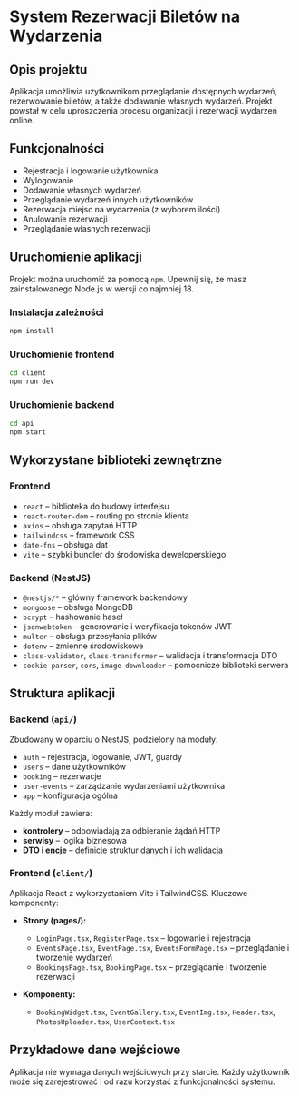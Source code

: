 # System Rezerwacji Biletów na Wydarzenia

## Opis projektu

Aplikacja umożliwia użytkownikom przeglądanie dostępnych wydarzeń, rezerwowanie biletów, a także dodawanie własnych wydarzeń. Projekt powstał w celu uproszczenia procesu organizacji i rezerwacji wydarzeń online.

## Funkcjonalności

- Rejestracja i logowanie użytkownika
- Wylogowanie
- Dodawanie własnych wydarzeń
- Przeglądanie wydarzeń innych użytkowników
- Rezerwacja miejsc na wydarzenia (z wyborem ilości)
- Anulowanie rezerwacji
- Przeglądanie własnych rezerwacji

## Uruchomienie aplikacji

Projekt można uruchomić za pomocą `npm`. Upewnij się, że masz zainstalowanego Node.js w wersji co najmniej 18.

### Instalacja zależności

```bash
npm install
```

### Uruchomienie frontend

```bash
cd client
npm run dev
```

### Uruchomienie backend

```bash
cd api
npm start
```

## Wykorzystane biblioteki zewnętrzne

### Frontend

- `react` – biblioteka do budowy interfejsu
- `react-router-dom` – routing po stronie klienta
- `axios` – obsługa zapytań HTTP
- `tailwindcss` – framework CSS
- `date-fns` – obsługa dat
- `vite` – szybki bundler do środowiska deweloperskiego

### Backend (NestJS)

- `@nestjs/*` – główny framework backendowy
- `mongoose` – obsługa MongoDB
- `bcrypt` – hashowanie haseł
- `jsonwebtoken` – generowanie i weryfikacja tokenów JWT
- `multer` – obsługa przesyłania plików
- `dotenv` – zmienne środowiskowe
- `class-validator`, `class-transformer` – walidacja i transformacja DTO
- `cookie-parser`, `cors`, `image-downloader` – pomocnicze biblioteki serwera

## Struktura aplikacji

### Backend (`api/`)

Zbudowany w oparciu o NestJS, podzielony na moduły:

- `auth` – rejestracja, logowanie, JWT, guardy
- `users` – dane użytkowników
- `booking` – rezerwacje
- `user-events` – zarządzanie wydarzeniami użytkownika
- `app` – konfiguracja ogólna

Każdy moduł zawiera:

- **kontrolery** – odpowiadają za odbieranie żądań HTTP
- **serwisy** – logika biznesowa
- **DTO i encje** – definicje struktur danych i ich walidacja

### Frontend (`client/`)

Aplikacja React z wykorzystaniem Vite i TailwindCSS. Kluczowe komponenty:

- **Strony (pages/):**

  - `LoginPage.tsx`, `RegisterPage.tsx` – logowanie i rejestracja
  - `EventsPage.tsx`, `EventPage.tsx`, `EventsFormPage.tsx` – przeglądanie i tworzenie wydarzeń
  - `BookingsPage.tsx`, `BookingPage.tsx` – przeglądanie i tworzenie rezerwacji

- **Komponenty:**
  - `BookingWidget.tsx`, `EventGallery.tsx`, `EventImg.tsx`, `Header.tsx`, `PhotosUploader.tsx`, `UserContext.tsx`

## Przykładowe dane wejściowe

Aplikacja nie wymaga danych wejściowych przy starcie. Każdy użytkownik może się zarejestrować i od razu korzystać z funkcjonalności systemu.

